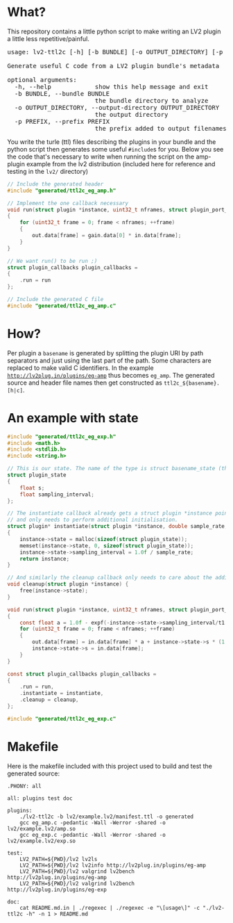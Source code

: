 # What?

This repository contains a little python script to make writing an LV2 plugin a little less repetitive/painful.

<pre>
usage: lv2-ttl2c [-h] [-b BUNDLE] [-o OUTPUT_DIRECTORY] [-p PREFIX]

Generate useful C code from a LV2 plugin bundle's metadata

optional arguments:
  -h, --help            show this help message and exit
  -b BUNDLE, --bundle BUNDLE
                        the bundle directory to analyze
  -o OUTPUT_DIRECTORY, --output-directory OUTPUT_DIRECTORY
                        the output directory
  -p PREFIX, --prefix PREFIX
                        the prefix added to output filenames
</pre>

You write the turle (ttl) files describing the plugins in your bundle and the python script then generates some useful <code>#include</code>s for you. Below you see the code that's necessary to write when running the script on the amp-plugin example from the lv2 distribution (included here for reference and testing in the <code>lv2/</code> directory)

```C
// Include the generated header
#include "generated/ttl2c_eg_amp.h"

// Implement the one callback necessary
void run(struct plugin *instance, uint32_t nframes, struct plugin_port_gain gain, struct plugin_port_in in, struct plugin_port_out out)
{
    for (uint32_t frame = 0; frame < nframes; ++frame)
    {
        out.data[frame] = gain.data[0] * in.data[frame];
    }
}

// We want run() to be run ;)
struct plugin_callbacks plugin_callbacks = 
{
    .run = run
};

// Include the generated C file
#include "generated/ttl2c_eg_amp.c"


```

# How?

Per plugin a <code>basename</code> is generated by splitting the plugin URI by path separators and just using the last part of the path. Some characters are replaced to make valid C identifiers. In the example <code>http://lv2plug.in/plugins/eg-amp</code> thus becomes <code>eg_amp</code>. The generated source and header file names then get constructed as <code>ttl2c_${basename}.[h|c]</code>.

# An example with state

```C
#include "generated/ttl2c_eg_exp.h"
#include <math.h>
#include <stdlib.h>
#include <string.h>

// This is our state. The name of the type is struct basename_state (the generated files assume this precise name):
struct plugin_state 
{
    float s;
    float sampling_interval;
};

// The instantiate callback already gets a struct plugin *instance pointer instead of an LV2_Handle
// and only needs to perform additional initialisation.
struct plugin* instantiate(struct plugin *instance, double sample_rate, const char *bundle_path, const LV2_Feature *const *features)
{
    instance->state = malloc(sizeof(struct plugin_state));
    memset(instance->state, 0, sizeof(struct plugin_state));
    instance->state->sampling_interval = 1.0f / sample_rate;
    return instance;
}

// And similarly the cleanup callback only needs to care about the additional deinitialisation (inverse of instantiate).
void cleanup(struct plugin *instance) {
    free(instance->state);
}

void run(struct plugin *instance, uint32_t nframes, struct plugin_port_t1 t1, struct plugin_port_in in, struct plugin_port_out out)
{
    const float a = 1.0f - expf(-instance->state->sampling_interval/t1.data[0]);
    for (uint32_t frame = 0; frame < nframes; ++frame)
    {
        out.data[frame] = in.data[frame] * a + instance->state->s * (1 - a);
        instance->state->s = in.data[frame];
    }
}

const struct plugin_callbacks plugin_callbacks = 
{
    .run = run,
    .instantiate = instantiate,
    .cleanup = cleanup,
};

#include "generated/ttl2c_eg_exp.c"

```

# Makefile

Here is the makefile included with this project used to build and test the generated source:

```make
.PHONY: all

all: plugins test doc

plugins:
	./lv2-ttl2c -b lv2/example.lv2/manifest.ttl -o generated 
	gcc eg_amp.c -pedantic -Wall -Werror -shared -o lv2/example.lv2/amp.so
	gcc eg_exp.c -pedantic -Wall -Werror -shared -o lv2/example.lv2/exp.so

test:
	LV2_PATH=${PWD}/lv2 lv2ls
	LV2_PATH=${PWD}/lv2 lv2info http://lv2plug.in/plugins/eg-amp
	LV2_PATH=${PWD}/lv2 valgrind lv2bench http://lv2plug.in/plugins/eg-amp
	LV2_PATH=${PWD}/lv2 valgrind lv2bench http://lv2plug.in/plugins/eg-exp

doc:
	cat README.md.in | ./regexec | ./regexec -e "\[usage\]" -c "./lv2-ttl2c -h" -n 1 > README.md

```


